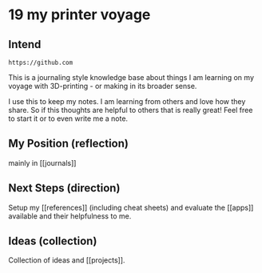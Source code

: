 # 19 my printer voyage

## Intend

```qrcode
https://github.com
```


This is a journaling style knowledge base about things I am learning on my voyage with 3D-printing - or making in its broader sense.

I use this to keep my notes.
I am learning from others and love how they share.
So if this thoughts are helpful to others that is really great!
Feel free to start it or to even write me a note.

## My Position (reflection)
mainly in [[journals]]

## Next Steps (direction)
Setup my [[references]] (including cheat sheets) and evaluate the [[apps]] available and their helpfulness to me.

## Ideas (collection)
Collection of ideas and [[projects]].

